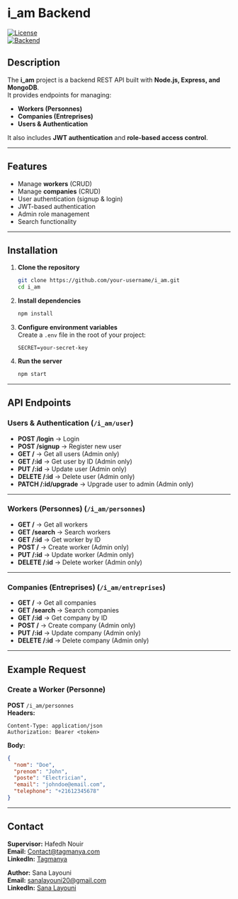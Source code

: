# i_am Backend

[![License](https://img.shields.io/badge/License-MIT-blue.svg)](https://opensource.org/licenses/MIT)  
[![Backend](https://img.shields.io/badge/Backend-Node.js%20%7C%20Express%20%7C%20MongoDB-green.svg)]()  

## Description

The **i_am** project is a backend REST API built with **Node.js, Express, and MongoDB**.  
It provides endpoints for managing:  

- **Workers (Personnes)**  
- **Companies (Entreprises)**  
- **Users & Authentication**  

It also includes **JWT authentication** and **role-based access control**.  

---

## Features

- Manage **workers** (CRUD)  
- Manage **companies** (CRUD)  
- User authentication (signup & login)  
- JWT-based authentication  
- Admin role management  
- Search functionality  

---

## Installation

1. **Clone the repository**
   ```bash
   git clone https://github.com/your-username/i_am.git
   cd i_am
   ```

2. **Install dependencies**
   ```bash
   npm install
   ```

3. **Configure environment variables**  
   Create a `.env` file in the root of your project:  
   ```
   SECRET=your-secret-key
   ```

4. **Run the server**
   ```bash
   npm start
   ```

---

## API Endpoints

### Users & Authentication (`/i_am/user`)

- **POST /login** → Login  
- **POST /signup** → Register new user  
- **GET /** → Get all users (Admin only)  
- **GET /:id** → Get user by ID (Admin only)  
- **PUT /:id** → Update user (Admin only)  
- **DELETE /:id** → Delete user (Admin only)  
- **PATCH /:id/upgrade** → Upgrade user to admin (Admin only)  

---

### Workers (Personnes) (`/i_am/personnes`)

- **GET /** → Get all workers  
- **GET /search** → Search workers  
- **GET /:id** → Get worker by ID  
- **POST /** → Create worker (Admin only)  
- **PUT /:id** → Update worker (Admin only)  
- **DELETE /:id** → Delete worker (Admin only)  

---

### Companies (Entreprises) (`/i_am/entreprises`)

- **GET /** → Get all companies  
- **GET /search** → Search companies  
- **GET /:id** → Get company by ID  
- **POST /** → Create company (Admin only)  
- **PUT /:id** → Update company (Admin only)  
- **DELETE /:id** → Delete company (Admin only)  

---

## Example Request

### Create a Worker (Personne)

**POST** `/i_am/personnes`  
**Headers:**
```
Content-Type: application/json
Authorization: Bearer <token>
```
**Body:**
```json
{
  "nom": "Doe",
  "prenom": "John",
  "poste": "Electrician",
  "email": "johndoe@email.com",
  "telephone": "+21612345678"
}
```

---

## Contact

**Supervisor:** Hafedh Nouir  
**Email:** Contact@tagmanya.com   
**LinkedIn:** [Tagmanya]([https://www.linkedin.com/in/tagmanya](https://www.linkedin.com/company/tagmanya/))

**Author:** Sana Layouni  
**Email:** sanalayouni20@gmail.com  
**LinkedIn:** [Sana Layouni](https://www.linkedin.com/in/sana-layouni-648700338)  


